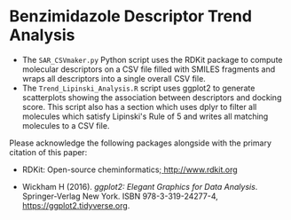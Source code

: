# Benzimidazole Descriptor Trend Analysis

- The `SAR_CSVmaker.py` Python script uses the RDKit package to compute molecular descriptors on a CSV file filled with SMILES fragments and wraps all descriptors into a single overall CSV file.
- The `Trend_Lipinski_Analysis.R` script uses ggplot2 to generate scatterplots showing the association between descriptors and docking score. This script also has a section which uses dplyr to filter all molecules which satisfy Lipinski's Rule of 5 and writes all matching molecules to a CSV file.

Please acknowledge the following packages alongside with the primary citation of this paper:

- RDKit: Open-source cheminformatics;[ ](http://www.rdkit.org/)http://www.rdkit.org

- Wickham H (2016). *ggplot2: Elegant Graphics for Data Analysis*. Springer-Verlag New York. ISBN 978-3-319-24277-4, https://ggplot2.tidyverse.org. 

